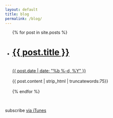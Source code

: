 ```yaml
---
layout: default
title: blog
permalink: /blog/
---
```


<ul class="post-list">
	{% for post in site.posts %}
		<li>
			<h1><a href="{{ post.url | prepend: site.baseurl }}">{{ post.title }}</a></h1><br><a href="{{ post.url }}">{{ post.date | date: "%b %-d, %Y" }}</a><br><br>
			{{ post.content | strip_html | truncatewords:75}} <br><br>
		</li>
			{% endfor %}
</ul>

<br>

<p class="rss-subscribe">subscribe <a href="{{ "/feed.xml" | prepend: site.baseurl }}">via iTunes</a></p>